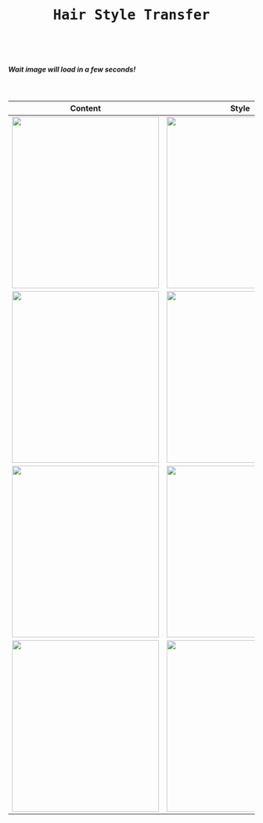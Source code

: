<h1 align="center">
    <samp>
        Hair Style Transfer
        <br /><br /><br />
    </samp>
</h1>

<h5>Wait image will load in a few seconds!</h5>
<br />

| Content | Style | Result |
| :---: | :---: | :---: |
| <img src="https://github.com/CG1507/hair_style_transfer/blob/master/1/content.gif" width="300" height="350" /> | <img src="https://github.com/CG1507/hair_style_transfer/blob/master/1/style.gif" width="300" height="350" /> | <img src="https://github.com/CG1507/hair_style_transfer/blob/master/1/result.gif" width="300" height="350" /> |
| <img src="https://github.com/CG1507/hair_style_transfer/blob/master/2/content.gif" width="300" height="350" /> | <img src="https://github.com/CG1507/hair_style_transfer/blob/master/2/style.gif" width="300" height="350" /> | <img src="https://github.com/CG1507/hair_style_transfer/blob/master/2/result.gif" width="300" height="350" /> |
| <img src="https://github.com/CG1507/hair_style_transfer/blob/master/3/content.gif" width="300" height="350" /> | <img src="https://github.com/CG1507/hair_style_transfer/blob/master/3/style.gif" width="300" height="350" /> | <img src="https://github.com/CG1507/hair_style_transfer/blob/master/3/result.gif" width="300" height="350" /> |
| <img src="https://github.com/CG1507/hair_style_transfer/blob/master/4/content.gif" width="300" height="350" /> | <img src="https://github.com/CG1507/hair_style_transfer/blob/master/4/style.gif" width="300" height="350" /> | <img src="https://github.com/CG1507/hair_style_transfer/blob/master/4/result.gif" width="300" height="350" /> |
